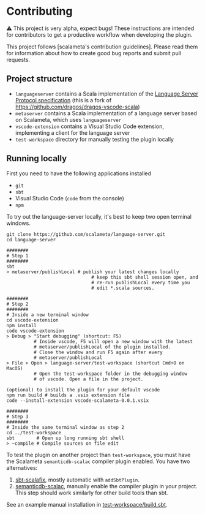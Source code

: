 # Contributing

:warning: This project is very alpha, expect bugs!
These instructions are intended for contributors to get a productive workflow when developing the plugin.

This project follows [scalameta's contribution guidelines].
Please read them for information about how to create good bug reports and submit pull requests.


## Project structure
- `languageserver` contains a Scala implementation of the [Language Server Protocol specification](https://github.com/Microsoft/language-server-protocol/blob/master/protocol.md) (this is a fork of https://github.com/dragos/dragos-vscode-scala)
- `metaserver` contains a Scala implementation of a language server based on Scalameta, which uses `languageserver`
- `vscode-extension` contains a Visual Studio Code extension, implementing a client for the language server
- `test-workspace` directory for manually testing the plugin locally


## Running locally

First you need to have the following applications installed

- `git`
- `sbt`
- Visual Studio Code (`code` from the console)
- `npm`

To try out the language-server locally, it's best to keep two open terminal
windows.

```
git clone https://github.com/scalameta/language-server.git
cd language-server

########
# Step 1
########
sbt
> metaserver/publishLocal # publish your latest changes locally
                               # keep this sbt shell session open, and
                               # re-run publishLocal every time you
                               # edit *.scala sources.

########
# Step 2
########
# Inside a new terminal window
cd vscode-extension
npm install
code vscode-extension
> Debug > "Start debugging" (shortcut: F5)
          # Inside vscode, F5 will open a new window with the latest
          # metaserver/publishLocal of the plugin installed.
          # Close the window and run F5 again after every
          # metaserver/publishLocal
> File > Open > language-server/test-workspace (shortcut Cmd+O on MacOS)
          # Open the test-workspace folder in the debugging window
          # of vscode. Open a file in the project.

(optional) to install the plugin for your default vscode
npm run build # builds a .vsix extension file
code --install-extension vscode-scalameta-0.0.1.vsix

########
# Step 3
########
# Inside the same terminal window as step 2
cd ../test-workspace
sbt        # Open up long running sbt shell
> ~compile # Compile sources on file edit
```

To test the plugin on another project than `test-workspace`, you must
have the Scalameta `semanticdb-scalac` compiler plugin enabled.
You have two alternatives:

1. [sbt-scalafix](https://scalacenter.github.io/scalafix/docs/users/installation#sbt-scalafix),
   mostly automatic with `addSbtPlugin`.
2. [semanticdb-scalac](http://scalameta.org/tutorial/#sbt), manually
   enable the compiler plugin in your project.
   This step should work similarly for other build tools than sbt.

See an example manual installation in [test-workspace/build.sbt](test-workspace/build.sbt).

